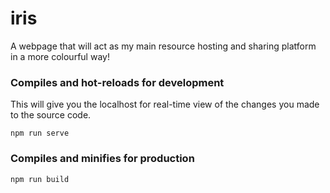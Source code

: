 # iris
A webpage that will act as my main resource hosting and sharing platform in a more colourful way!

### Compiles and hot-reloads for development
This will give you the localhost for real-time view of the changes you made to the source code.
```
npm run serve
```

### Compiles and minifies for production
```
npm run build
```

